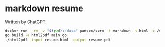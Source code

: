markdown resume
===============

Written by ChatGPT.

```bash
docker run --rm -v "$(pwd):/data" pandoc/core -f markdown -t html -o /data/resume.html /data/resume.md
go build -o html2pdf main.go
./html2pdf -input resume.html -output resume.pdf
```
